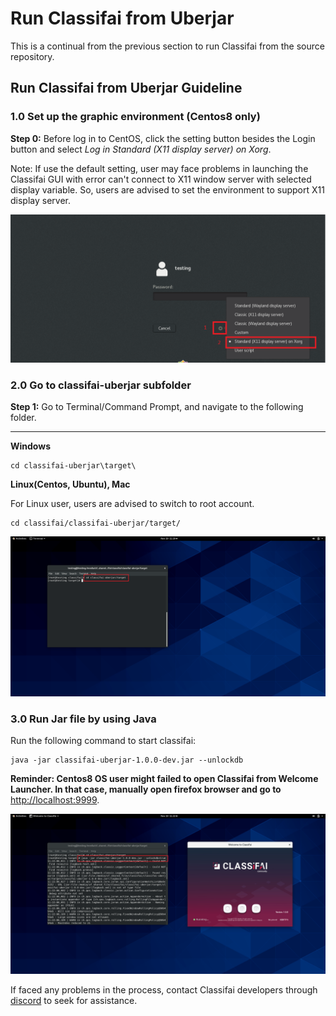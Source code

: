 # Run Classifai from Uberjar

This is a continual from the previous section to run Classifai from the source repository. 

## Run Classifai from Uberjar Guideline

### 1.0 Set up the graphic environment \(Centos8 only\)

**Step 0:** Before log in to CentOS, click the setting button besides the Login button and select _Log in Standard \(X11 display server\) on Xorg_. 

Note: If use the default setting, user may face problems in launching the Classifai GUI with error can't connect to X11 window server with selected display variable. So, users are advised to set the environment to support X11 display server.

![](../../.gitbook/assets/centos-signin1.png)

### 2.0 Go to classifai-uberjar subfolder

**Step 1:** Go to Terminal/Command Prompt, and navigate to the following folder.   
****  
**Windows**

```text
cd classifai-uberjar\target\
```

**Linux\(Centos, Ubuntu\), Mac**

For Linux user, users are advised to switch to root account.

```text
cd classifai/classifai-uberjar/target/
```

![](../../.gitbook/assets/classifai-uberjar.png)

### 3.0 Run Jar file by using Java

Run the following command to start classifai:

```text
java -jar classifai-uberjar-1.0.0-dev.jar --unlockdb
```

**Reminder: Centos8 OS user might failed to open Classifai from Welcome Launcher. In that case, manually open firefox browser and go to** [http://localhost:9999](http://localhost:9999).

![](../../.gitbook/assets/classifai-uberjar2.png)

If faced any problems in the process, contact Classifai developers through [discord](https://discord.com/invite/WsBFgNP) to seek for assistance. 

